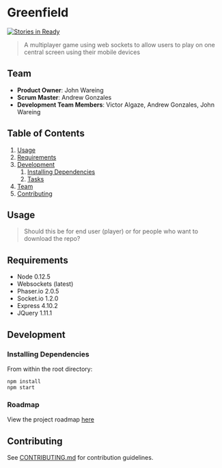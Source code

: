 # Greenfield

[![Stories in Ready](https://badge.waffle.io/OrgulousArtichoke/Greenfield.svg?label=ready&title=Ready)](http://waffle.io/OrgulousArtichoke/Greenfield)


> A multiplayer game using web sockets to allow users to play on one central screen using their mobile devices

## Team

  - __Product Owner__: John Wareing
  - __Scrum Master__: Andrew Gonzales
  - __Development Team Members__: Victor Algaze, Andrew Gonzales, John Wareing

## Table of Contents

1. [Usage](#Usage)
1. [Requirements](#requirements)
1. [Development](#development)
    1. [Installing Dependencies](#installing-dependencies)
    1. [Tasks](#tasks)
1. [Team](#team)
1. [Contributing](#contributing)

## Usage

> Should this be for end user (player) or for people who want to download the repo?

## Requirements

- Node 0.12.5
- Websockets (latest)
- Phaser.io 2.0.5
- Socket.io 1.2.0
- Express 4.10.2
- JQuery 1.11.1


## Development

### Installing Dependencies

From within the root directory:

```
npm install
npm start
```

### Roadmap

View the project roadmap [here](https://github.com/OrgulousArtichoke/Greenfield/issues)


## Contributing

See [CONTRIBUTING.md](CONTRIBUTING.md) for contribution guidelines.

